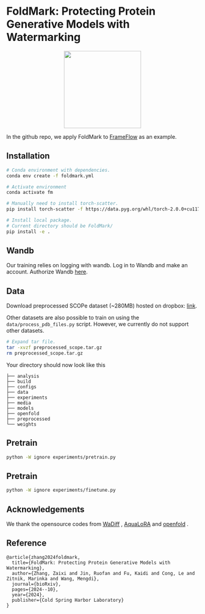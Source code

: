 # FoldMark: Protecting Protein Generative Models with Watermarking
<div align=center><img src="https://github.com/zaixizhang/FoldMark/blob/main/assets/foldmark.png" width="202"/></div>

In the github repo, we apply FoldMark to [FrameFlow](https://github.com/microsoft/protein-frame-flow) as an example.

## Installation

```bash
# Conda environment with dependencies.
conda env create -f foldmark.yml

# Activate environment
conda activate fm

# Manually need to install torch-scatter.
pip install torch-scatter -f https://data.pyg.org/whl/torch-2.0.0+cu117.html

# Install local package.
# Current directory should be FoldMark/
pip install -e .
```

## Wandb

Our training relies on logging with wandb. Log in to Wandb and make an account.
Authorize Wandb [here](https://wandb.ai/authorize).

## Data

Download preprocessed SCOPe dataset (~280MB) hosted on dropbox: [link](https://www.dropbox.com/scl/fi/b8l0bqowi96hl21ycsmht/preprocessed_scope.tar.gz?rlkey=0h7uulr7ioyvzlap6a0rwpx0n&dl=0).

Other datasets are also possible to train on using the `data/process_pdb_files.py` script.
However, we currently do not support other datasets.

```bash
# Expand tar file.
tar -xvzf preprocessed_scope.tar.gz
rm preprocessed_scope.tar.gz
```
Your directory should now look like this 
```
├── analysis
├── build
├── configs
├── data
├── experiments
├── media
├── models
├── openfold
├── preprocessed
└── weights
```

## Pretrain

```bash
python -W ignore experiments/pretrain.py
```

## Pretrain

```bash
python -W ignore experiments/finetune.py
```

## Acknowledgements

We thank the opensource codes from [WaDiff](https://github.com/rmin2000/WaDiff) , [AquaLoRA](https://github.com/Georgefwt/AquaLoRA) and [openfold](https://github.com/aqlaboratory/openfold) .

## Reference
```
@article{zhang2024foldmark,
  title={FoldMark: Protecting Protein Generative Models with Watermarking},
  author={Zhang, Zaixi and Jin, Ruofan and Fu, Kaidi and Cong, Le and Zitnik, Marinka and Wang, Mengdi},
  journal={bioRxiv},
  pages={2024--10},
  year={2024},
  publisher={Cold Spring Harbor Laboratory}
}
```





